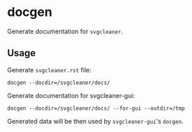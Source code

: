 # docgen

Generate documentation for `svgcleaner`.

## Usage

Generate `svgcleaner.rst` file:
```
docgen --docdir=/svgcleaner/docs/
```

Generate documentation for svgcleaner-gui:
```
docgen --docdir=/svgcleaner/docs/ --for-gui --outdir=/tmp
```

Generated data will be then used by `svgcleaner-gui`'s `docgen`.
